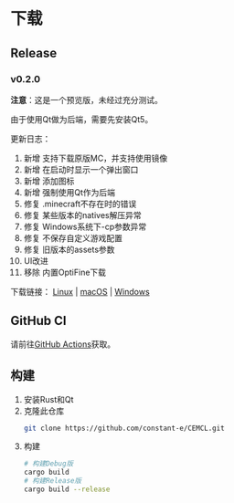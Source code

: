 # 下载

## Release
### v0.2.0
**注意**：这是一个预览版，未经过充分测试。

由于使用Qt做为后端，需要先安装Qt5。

更新日志：
1. 新增 支持下载原版MC，并支持使用镜像
2. 新增 在启动时显示一个弹出窗口
3. 新增 添加图标
4. 新增 强制使用Qt作为后端
5. 修复 .minecraft不存在时的错误
6. 修复 某些版本的natives解压异常
7. 修复 Windows系统下-cp参数异常
8. 修复 不保存自定义游戏配置
9. 修复 旧版本的assets参数
10. UI改进
11. 移除 内置OptiFine下载

下载链接：
[Linux](https://github.com/constant-e/CEMCL/releases/download/v0.2.0/cemcl-0.2.0-linux-x86_64) |
[macOS](https://github.com/constant-e/CEMCL/releases/download/v0.2.0/cemcl-0.2.0-macos-x86_64) |
[Windows](https://github.com/constant-e/CEMCL/releases/download/v0.2.0/cemcl-0.2.0-windows-x86_64.exe)

## GitHub CI
请前往[GitHub Actions](https://github.com/constant-e/CEMCL/actions)获取。

## 构建
1. 安装Rust和Qt
2. 克隆此仓库
   ```sh
   git clone https://github.com/constant-e/CEMCL.git
   ```
3. 构建
   ```sh
   # 构建Debug版
   cargo build
   # 构建Release版
   cargo build --release
   ```
